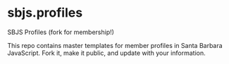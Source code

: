 sbjs.profiles
=============

SBJS Profiles (fork for membership!)

This repo contains master templates for member profiles in Santa Barbara JavaScript. Fork it, make it public, and update with your information.
